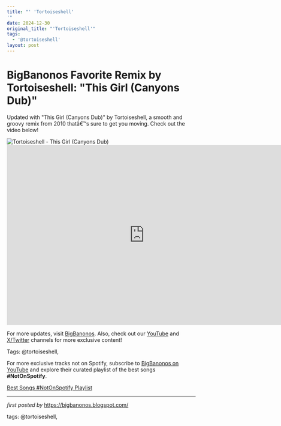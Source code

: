 ```yaml
---
title: "' 'Tortoiseshell'
'"
date: 2024-12-30
original_title: "'Tortoiseshell'"
tags:
  - '@tortoiseshell'
layout: post
---
```

<!-- Title of the Post -->
<h1 >BigBanonos Favorite Remix by Tortoiseshell: "This Girl (Canyons Dub)"</h1> <!-- Introductory Text -->
<p >Updated with "This Girl (Canyons Dub)" by Tortoiseshell, a smooth and groovy remix from 2010 thatâ€™s sure to get you moving. Check out the video below!</p> <!-- Featured Image -->
<div > <img src="https://i1.sndcdn.com/artworks-000013679891-jq3641-t500x500.jpg" alt="Tortoiseshell - This Girl (Canyons Dub)" />
</div> <!-- YouTube Video Embed -->
<div > <iframe width="733" height="480" src="https://www.youtube.com/embed/OTPwFsQ46vQ" title="This Girl (Canyons Dub)" frameborder="0" allow="accelerometer; autoplay; clipboard-write; encrypted-media; gyroscope; picture-in-picture; web-share" referrerpolicy="strict-origin-when-cross-origin" allowfullscreen></iframe>
</div> <!-- Footer Links -->
<div > <p>For more updates, visit <a href="https://bigbanonos.blogspot.com/" target="_blank">BigBanonos</a>. Also, check out our <a href="https://www.youtube.com/@BigBanonos" target="_blank">YouTube</a> and <a href="https://x.com/bigbanonos" target="_blank">X/Twitter</a> channels for more exclusive content!</p>
</div> <!-- Tags -->
<p >Tags: @tortoiseshell,</p>


<!--Subscribe and Playlist Links-->
<div>
    <p>For more exclusive tracks not on Spotify, subscribe to <a href="https://www.youtube.com/@BigBanonos" target="_blank">BigBanonos on YouTube</a> and explore their curated playlist of the best songs <strong>#NotOnSpotify</strong>.</p>
    <p><a href="https://www.youtube.com/playlist?list=PLtuNtuTatqI0kFahUCbtbfenC_ET5O_tr" target="_blank">Best Songs #NotOnSpotify Playlist<br /></a></p></div>

<hr />

<p><em>first posted by</em> <a href="https://bigbanonos.blogspot.com/" rel="noopener" target="_new">https://bigbanonos.blogspot.com/</a></p>

<p>tags: @tortoiseshell,</p>
